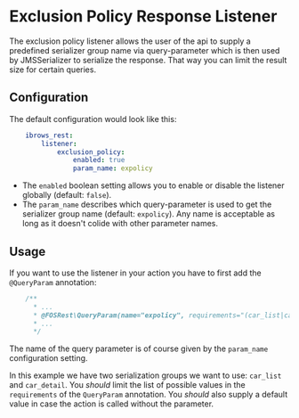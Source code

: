 Exclusion Policy Response Listener
==================================

The exclusion policy listener allows the user of the api to supply a predefined serializer group name via
query-parameter which is then used by JMSSerializer to serialize the response. That way you can limit
the result size for certain queries.

Configuration
-------------

The default configuration would look like this: 

```yaml
    ibrows_rest:
        listener:
            exclusion_policy:
                enabled: true
                param_name: expolicy
```                
                
 - The `enabled` boolean setting allows you to enable or disable the listener globally (default: `false`). 
 - The `param_name` describes which query-parameter is used to get the serializer group name (default: `expolicy`). 
   Any name is acceptable as long as it doesn't colide with other parameter names.
 
Usage
-----
 
If you want to use the listener in your action you have to first add the `@QueryParam` annotation:
 
```php
    /**
      * ...
      * @FOSRest\QueryParam(name="expolicy", requirements="(car_list|car_detail)", default="car_list", strict=true, description="Serialization group")
      * ...
      */
```
      
The name of the query parameter is of course given by the `param_name` configuration setting. 
      
In this example we have two serialization groups we want to use: `car_list` and `car_detail`. You *should* limit the 
list of possible values in the `requirements` of the `QueryParam` annotation. You *should* also supply a default value
in case the action is called without the parameter.